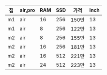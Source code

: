 | 칩  | air,pro | RAM | SSD | 가격  | inch |
| --- | ------- | --- | --- | ----- | ---- |
| m1  | air     | 16  | 256 | 150만 | 13   |
| m1  | air     | 8   | 256 | 122만 | 13   |
| m2  | air     | 8   | 256 | 155만 | 13   |
| m2  | air     | 16  | 256 | 181만 | 13   |
| m2  | air     | 16  | 512 | 221만 | 13   |
| m2  | air     | 24  | 512 | 223만 | 13   |

